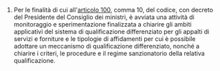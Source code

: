 1. Per le finalità di cui all'[articolo 100](/articolo-100/2), comma 10, del codice, con decreto del Presidente del Consiglio dei ministri, è avviata una attività di monitoraggio e sperimentazione finalizzata a chiarire gli ambiti applicativi del sistema di qualificazione differenziato per gli appalti di servizi e forniture e le tipologie di affidamenti per cui è possibile adottare un meccanismo di qualificazione differenziato, nonché a chiarire i criteri, le procedure e il regime sanzionatorio della relativa qualificazione.